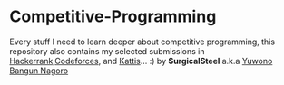 # Competitive-Programming
Every stuff I need to learn deeper about competitive programming, this repository also contains my selected submissions in <a href="https://www.hackerrank.com/SurgicalSteel" target="_blank">Hackerrank</a>,<a href="http://codeforces.com/profile/SurgicalSteel" target="_blank">Codeforces</a>, and <a href="https://open.kattis.com/users/surgicalsteel" target="_blank">Kattis</a>... :) by <b>SurgicalSteel</b> a.k.a <a href="https://about.me/YuwonoBangunNagoro" target="_blank">Yuwono Bangun Nagoro</a>
